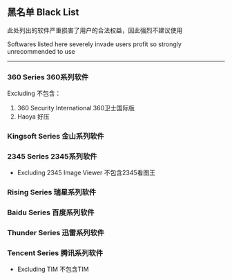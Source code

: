 ## 黑名单   Black List

此处列出的软件严重损害了用户的合法权益，因此强烈不建议使用

Softwares listed here severely invade users profit so strongly unrecommended to use

---

### 360 Series   360系列软件

Excluding   不包含：

1. 360 Security International   360卫士国际版
2. Haoya   好压

### Kingsoft Series  金山系列软件

### 2345 Series   2345系列软件

* Excluding 2345 Image Viewer   不包含2345看图王

### Rising Series   瑞星系列软件

### Baidu Series   百度系列软件

### Thunder Series   迅雷系列软件

### Tencent Series   腾讯系列软件

* Excluding TIM   不包含TIM




